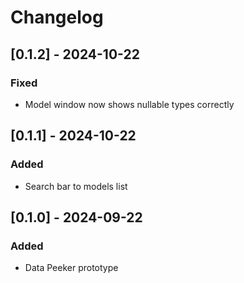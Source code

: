 # Changelog

## [0.1.2] - 2024-10-22
### Fixed
- Model window now shows nullable types correctly

## [0.1.1] - 2024-10-22
### Added
- Search bar to models list

## [0.1.0] - 2024-09-22
### Added
- Data Peeker prototype
